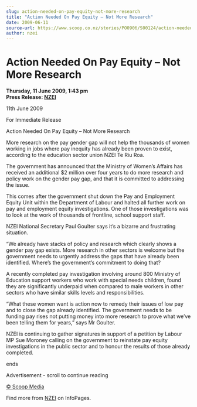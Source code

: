 ```yaml
---
slug: action-needed-on-pay-equity-not-more-research
title: "Action Needed On Pay Equity – Not More Research"
date: 2009-06-11
source-url: https://www.scoop.co.nz/stories/PO0906/S00124/action-needed-on-pay-equity-not-more-research.htm
author: nzei
---
```

Action Needed On Pay Equity – Not More Research
===============================================

**Thursday, 11 June 2009, 1:43 pm**  
**Press Release: [NZEI](https://info.scoop.co.nz/NZEI)**

11th June 2009

For Immediate Release

Action Needed On Pay Equity – Not More Research

More research on the pay gender gap will not help the thousands of women working in jobs where pay inequity has already been proven to exist, according to the education sector union NZEI Te Riu Roa.

The government has announced that the Ministry of Women’s Affairs has received an additional $2 million over four years to do more research and policy work on the gender pay gap, and that it is committed to addressing the issue.

This comes after the government shut down the Pay and Employment Equity Unit within the Department of Labour and halted all further work on pay and employment equity investigations. One of those investigations was to look at the work of thousands of frontline, school support staff.

NZEI National Secretary Paul Goulter says it’s a bizarre and frustrating situation.

“We already have stacks of policy and research which clearly shows a gender pay gap exists. More research in other sectors is welcome but the government needs to urgently address the gaps that have already been identified. Where’s the government’s commitment to doing that?

A recently completed pay investigation involving around 800 Ministry of Education support workers who work with special needs children, found they are significantly underpaid when compared to male workers in other sectors who have similar skills levels and responsibilities.

“What these women want is action now to remedy their issues of low pay and to close the gap already identified. The government needs to be funding pay rises not putting money into more research to prove what we’ve been telling them for years,” says Mr Goulter.

NZEI is continuing to gather signatures in support of a petition by Labour MP Sue Moroney calling on the government to reinstate pay equity investigations in the public sector and to honour the results of those already completed.

ends

  

Advertisement - scroll to continue reading





[© Scoop Media](http://www.scoop.co.nz/about/terms.html)

Find more from [NZEI](https://info.scoop.co.nz/NZEI) on InfoPages.